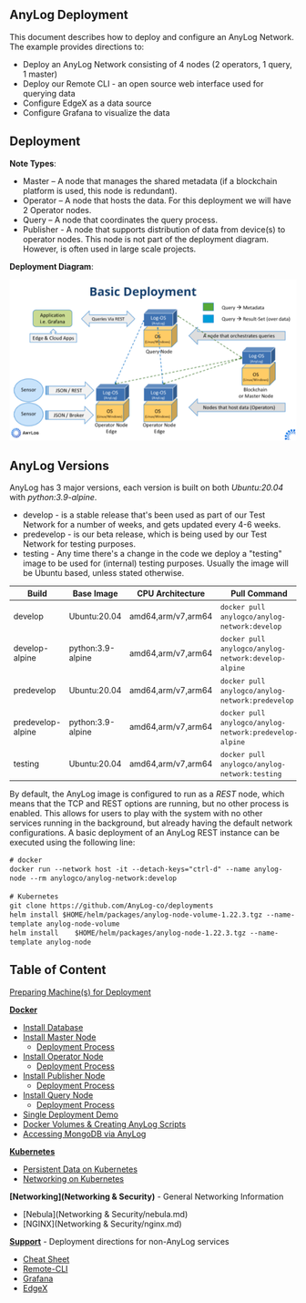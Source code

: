 ## AnyLog Deployment

This document describes how to deploy and configure an AnyLog Network. The example provides directions to:
* Deploy an  AnyLog Network consisting of  4 nodes (2 operators, 1 query, 1 master) 
* Deploy our Remote CLI - an open source web interface used for querying data 
* Configure EdgeX as a data source  
* Configure Grafana to visualize the data 

## Deployment
**Note Types**:
* Master – A node that manages the shared metadata (if a blockchain platform is used, this node is redundant).
* Operator – A node that hosts the data. For this deployment we will have 2 Operator nodes.
* Query – A node that coordinates the query process. 
* Publisher - A node that supports distribution of data from device(s) to operator nodes. This node is not part of the
deployment diagram. However, is often used in large scale projects. 

**Deployment Diagram**:

![deployment diagram](../imgs/deployment_diagram.png)

## AnyLog Versions
AnyLog has 3 major versions, each version is built on both _Ubuntu:20.04_ with _python:3.9-alpine_. 
* develop - is a stable release that's been used as part of our Test Network for a number of weeks, and gets updated every 4-6 weeks.
* predevelop - is our beta release, which is being used by our Test Network for testing purposes.
* testing - Any time there's a change in the code we deploy a "testing" image to be used for (internal) testing purposes. Usually the image will be Ubuntu based, unless stated otherwise.


| Build | Base Image | CPU Architecture | Pull Command | Size | 
|---|---|---|---|---|
| develop | Ubuntu:20.04 | amd64,arm/v7,arm64 | `docker pull anylogco/anylog-network:develop` | 664MB | 
| develop-alpine | python:3.9-alpine | amd64,arm/v7,arm64 | `docker pull anylogco/anylog-network:develop-alpine` | 460MB| 
| predevelop | Ubuntu:20.04 | amd64,arm/v7,arm64 | `docker pull anylogco/anylog-network:predevelop` | ~245MB | 
| predevelop-alpine | python:3.9-alpine | amd64,arm/v7,arm64 | `docker pull anylogco/anylog-network:predevelop-alpine` | ~178MB | 
| testing | Ubuntu:20.04 | amd64,arm/v7,arm64 | `docker pull anylogco/anylog-network:testing` |

By default, the AnyLog image is configured to run as a _REST_ node, which means that the TCP and REST options 
are running, but no other process is enabled. This allows for users to play with the system with no other services 
running in the background, but already having the default network configurations.  A basic deployment of an AnyLog REST 
instance can be  executed using the following line:
```shell
# docker 
docker run --network host -it --detach-keys="ctrl-d" --name anylog-node --rm anylogco/anylog-network:develop

# Kubernetes
git clone https://github.com/AnyLog-co/deployments 
helm install $HOME/helm/packages/anylog-node-volume-1.22.3.tgz --name-template anylog-node-volume 
helm install    $HOME/helm/packages/anylog-node-1.22.3.tgz --name-template anylog-node
```


## Table of Content
[Preparing Machine(s) for Deployment](prerequisites.md)

**[Docker](Docker)**
* [Install Database](Docker/database_configuration.md)
* [Install Master Node](Docker/master_node.md)
  * [Deployment Process](Docker/master_node_deployment_process.md)
* [Install Operator Node](Docker/operator_node.md)
  * [Deployment Process](Docker/operator_node_deployment_process.md)
* [Install Publisher Node](Docker/publisher_node.md)
  * [Deployment Process](Docker/publisher_node_deployment_process.md)
* [Install Query Node](Docker/query_node.md)
  * [Deployment Process](Docker/query_node_deployment_process.md)
* [Single Deployment Demo](Docker/single_deployment_demo.md)
* [Docker Volumes & Creating AnyLog Scripts](Docker/docker_volumes.md)
* [Accessing MongoDB via AnyLog](Docker/setting_up_mongodb.md)


**[Kubernetes](Kubernetes)**
* [Persistent Data on Kubernetes](Kubernetes/volumes.md)
* [Networking on Kubernetes](Kubernetes/networking.md)

**[Networking](Networking & Security)** - General Networking Information
* [Nebula](Networking & Security/nebula.md)
* [NGINX](Networking & Security/nginx.md)

**[Support](Support)** - Deployment directions for non-AnyLog services 
* [Cheat Sheet](Support/cheat_sheet.md)
* [Remote-CLI](Support/Remote-CLI.md)
* [Grafana](Support/Grafana.md)
* [EdgeX](Support/EdgeX.md)
